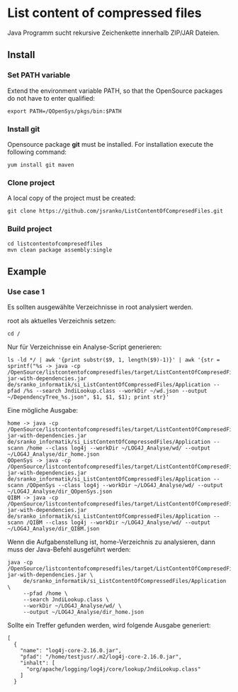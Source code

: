 # List content of compressed files
Java Programm sucht rekursive  Zeichenkette innerhalb ZIP/JAR Dateien.

## Install

### Set PATH variable

Extend the environment variable PATH, so that the OpenSource packages do not have to enter qualified:

```
export PATH=/QOpenSys/pkgs/bin:$PATH
```

### Install git

Opensource package **git** must be installed. For installation execute the following command:
```
yum install git maven
```

### Clone project
A local copy of the project must be created:
```
git clone https://github.com/jsranko/ListContentOfCompresedFiles.git
```

### Build project

```
cd listcontentofcompresedfiles
mvn clean package assembly:single
```

## Example 
### Use case 1
Es sollten ausgewählte Verzeichnisse in root analysiert werden.

root als aktuelles Verzeichnis setzen:
```
cd /
```
Nur für Verzeichnisse ein Analyse-Script generieren:
```
ls -ld */ | awk '{print substr($9, 1, length($9)-1)}' | awk '{str = sprintf("%s -> java -cp /OpenSource/listcontentofcompresedfiles/target/ListContentOfCompresedFiles-jar-with-dependencies.jar de/sranko_informatik/si_ListContentOfCompressedFiles/Application --pfad /%s --search JndiLookup.class --workDir ~/wd.json --output ~/DependencyTree_%s.json", $1, $1, $1); print str}'
```
Eine mögliche Ausgabe:
```
home -> java -cp /OpenSource/listcontentofcompresedfiles/target/ListContentOfCompresedFiles-jar-with-dependencies.jar de/sranko_informatik/si_ListContentOfCompressedFiles/Application --scann /home --class log4j --workDir ~/LOG4J_Analyse/wd/ --output ~/LOG4J_Analyse/dir_home.json
QOpenSys -> java -cp /OpenSource/listcontentofcompresedfiles/target/ListContentOfCompresedFiles-jar-with-dependencies.jar de/sranko_informatik/si_ListContentOfCompressedFiles/Application --scann /QOpenSys --class log4j --workDir ~/LOG4J_Analyse/wd/ --output ~/LOG4J_Analyse/dir_QOpenSys.json
QIBM -> java -cp /OpenSource/listcontentofcompresedfiles/target/ListContentOfCompresedFiles-jar-with-dependencies.jar de/sranko_informatik/si_ListContentOfCompressedFiles/Application --scann /QIBM --class log4j --workDir ~/LOG4J_Analyse/wd/ --output ~/LOG4J_Analyse/dir_QIBM.json
```
Wenn die Aufgabenstellung ist, home-Verzeichnis zu analysieren, dann muss der Java-Befehl ausgeführt werden:
```
java -cp /OpenSource/listcontentofcompresedfiles/target/ListContentOfCompresedFiles-jar-with-dependencies.jar \
     de/sranko_informatik/si_ListContentOfCompressedFiles/Application \
     --pfad /home \
     --search JndiLookup.class \
     --workDir ~/LOG4J_Analyse/wd/ \ 
     --output ~/LOG4J_Analyse/dir_home.json
```
Sollte ein Treffer gefunden werden, wird folgende Ausgabe generiert:
```
[
  {
    "name": "log4j-core-2.16.0.jar",
    "pfad": "/home/testjusr/.m2/log4j-core-2.16.0.jar",
    "inhalt": [
      "org/apache/logging/log4j/core/lookup/JndiLookup.class"
    ]
  }
```
